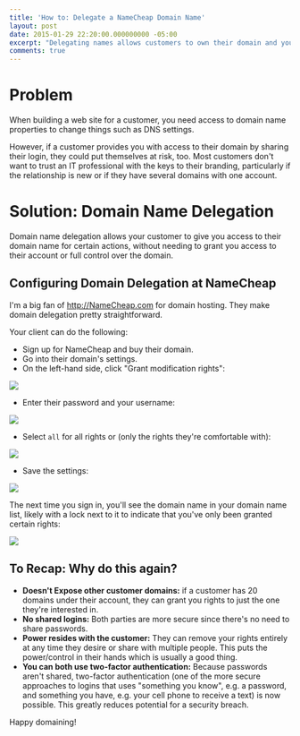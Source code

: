 ```yaml
---
title: 'How to: Delegate a NameCheap Domain Name'
layout: post
date: 2015-01-29 22:20:00.000000000 -05:00
excerpt: "Delegating names allows customers to own their domain and you to work on it."
comments: true
---
```

# Problem

When building a web site for a customer, you need access to domain name properties to change things such as DNS settings. 

However, if a customer provides you with access to their domain by sharing their login, they could put themselves at risk, too. Most customers don't want to trust an IT professional with the keys to their branding, particularly if the relationship is new or if they have several domains with one account.

# Solution: Domain Name Delegation

Domain name delegation allows your customer to give you access to their domain name for certain actions, without needing to grant you access to their account or full control over the domain.

## Configuring Domain Delegation at NameCheap

I'm a big fan of <http://NameCheap.com> for domain hosting. They make domain delegation pretty straightforward.

Your client can do the following:

* Sign up for NameCheap and buy their domain.
* Go into their domain's settings.
* On the left-hand side, click "Grant modification rights":

![]({{site.post-images}}/Namecheap_GrantModificationRights.png)

* Enter their password and your username:

![]({{site.post-images}}/NameCheap_GrantAccessUsername.png)

* Select `all` for all rights or (only the rights they're comfortable with):

![]({{site.post-images}}/NameCheap_SelectAllRights.png)

* Save the settings:

![]({{site.post-images}}/NameCheap_GrantAccessButton.png)

The next time you sign in, you'll see the domain name in your domain name list, likely with a lock next to it to indicate that you've only been granted certain rights:

![]({{site.post-images}}/NameCheap_DelegatedDomain.png)

## To Recap: Why do this again?

* **Doesn't Expose other customer domains:** if a customer has 20 domains under their account, they can grant you rights to just the one they're interested in. 
* **No shared logins:** Both parties are more secure since there's no need to share passwords. 
* **Power resides with the customer:** They can remove your rights entirely at any time they desire or share with multiple people. This puts the power/control in their hands which is usually a good thing.
* **You can both use two-factor authentication:** Because passwords aren't shared, two-factor authentication (one of the more secure approaches to logins that uses "something you know", e.g. a password, and something you have, e.g. your cell phone to receive a text) is now possible. This greatly reduces potential for a security breach.

Happy domaining! 